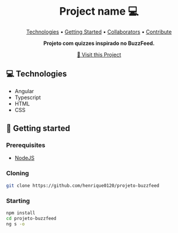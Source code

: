 <h1 align="center" style="font-weight: bold;">Project name 💻</h1>

<p align="center">
 <a href="#technologies">Technologies</a> • 
 <a href="#started">Getting Started</a> • 
  <a href="#colab">Collaborators</a> •
 <a href="#contribute">Contribute</a>
</p>

<p align="center">
    <b>Projeto com quizzes inspirado no BuzzFeed.</b>
</p>

<p align="center">
     <a href="PROJECT__URL">📱 Visit this Project</a>
</p>

<h2 id="technologies">💻 Technologies</h2>

- Angular
- Typescript
- HTML
- CSS

<h2 id="started">🚀 Getting started</h2>

<h3>Prerequisites</h3>

- [NodeJS](https://nodejs.org/en/download)

<h3>Cloning</h3>

```bash
git clone https://github.com/henrique0120/projeto-buzzfeed
```
<h3>Starting</h3> 

```bash
npm install
cd projeto-buzzfeed
ng s -o
```
